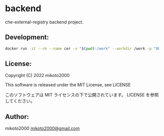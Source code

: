 # backend

che-external-registry backend project.


## Development:

```sh
docker run -it --rm --name cer -v "$(pwd):/work" --workdir /work -p "8080:8080" openjdk:17 bash
```

License:
--------

Copyright (C) 2022 mikoto2000

This software is released under the MIT License, see LICENSE

このソフトウェアは MIT ライセンスの下で公開されています。 LICENSE を参照してください。


Author:
-------

mikoto2000 <mikoto2000@gmail.com>

